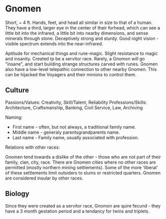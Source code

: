 # Gnomen

Short, ~ 4 ft. Hands, feet, and head all similar in size to that of a human. 
They have a third, larger eye in the center of their forhead, which can see a little bit into the infrared, a little bit into nearby dimensions, and sense minerals through stone. 
Deceptively strong and sturdy. Good night vision - visible spectrum extends into the near-infrared.

Aptitude for mechanical things and rune-magic. Slight resistance to magic and insanity. Created tp be a servitor race. Rarely, a Gnomon will go "insane", and start building strange structures carved with runes.
Gnomen also have a low-level telepathic connection to other nearby Gnomen. This can be hijacked the Voyagers and their minions to control them.

## Culture

Passions/Values: Creativity, Skill/Talent, Reliability
Professions/Skills: Architecture, Craftsmanship, Banking, Civil Service, Law, Archiving

Naming: 
* First name - often, but not always, a traditional family name.
* Middle name - generaly parentsgrandparents name.
* Last name - Family name, usually associated with profession.

Relations with other races:

Gnomen tend towards a dislike of the other - those who are not part of their family, clan, city, race.
There are Gnomen cities where no other races are permitted (mostly northern mining settlements). Some of the more 'liberal' of these settlements limit outsiders to slums or restricted quarters.
Gnomen are considered insular by other races.

## Biology

Since they were created as a servitor race, Gnomon are quire fecund - they have a 3 month gestation period and a tendancy for twins and triplets.